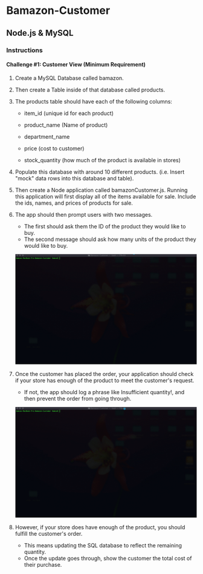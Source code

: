 # Bamazon-Customer
## Node.js & MySQL
### Instructions
#### Challenge #1: Customer View (Minimum Requirement)
1. Create a MySQL Database called bamazon.

2. Then create a Table inside of that database called products.

3. The products table should have each of the following columns:

    - item_id (unique id for each product)

    - product_name (Name of product)

    - department_name

    - price (cost to customer)

    - stock_quantity (how much of the product is available in stores)

4. Populate this database with around 10 different products. (i.e. Insert "mock" data rows into this database and table).

5. Then create a Node application called bamazonCustomer.js. Running this application will first display all of the items available for sale. Include the ids, names, and prices of products for sale.

6. The app should then prompt users with two messages.

    - The first should ask them the ID of the product they would like to buy.
    - The second message should ask how many units of the product they would like to buy.
    
    ![Demo1](https://github.com/hagharbi/Bamazon-Customer/blob/master/demo/bamazonSS1.gif)

7. Once the customer has placed the order, your application should check if your store has enough of the product to meet the customer's request.

    - If not, the app should log a phrase like Insufficient quantity!, and then prevent the order from going through.

    ![Demo2](https://github.com/hagharbi/Bamazon-Customer/blob/master/demo/bamazonSS2.gif)

8. However, if your store does have enough of the product, you should fulfill the customer's order.
    - This means updating the SQL database to reflect the remaining quantity.
    - Once the update goes through, show the customer the total cost of their purchase.
